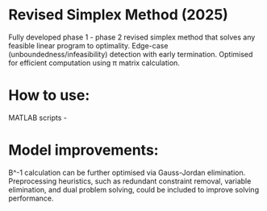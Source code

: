 # Revised Simplex Method (2025)
Fully developed phase 1 - phase 2 revised simplex method that solves any feasible linear program to optimality.
Edge-case (unboundedness/infeasibility) detection with early termination.
Optimised for efficient computation using π matrix calculation.

# How to use:
MATLAB scripts - 





# Model improvements:
B^-1 calculation can be further optimised via Gauss-Jordan elimination.
Preprocessing heuristics, such as redundant constraint removal, variable elimination, and dual problem solving, could be included to improve solving performance. 

